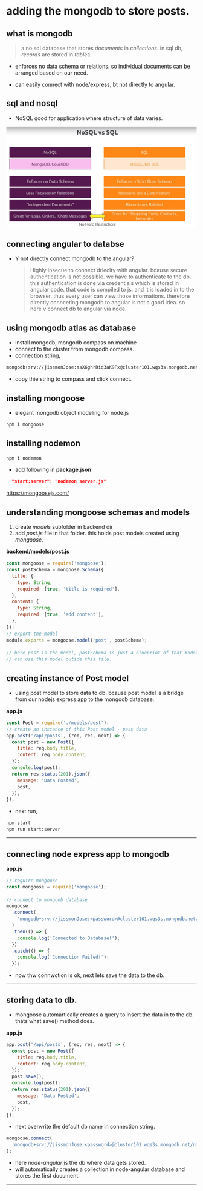 # adding the mongodb to store posts.

## what is mongodb

> a no sql database that stores _documents_ in _collections_.
> in sql db, _records_ are stored in _tables_.

- enforces no data schema or relations. so individual documents can be arranged based on our need.

- can easily connect with node/express, bt not directly to angular.

## sql and nosql

- NoSQL good for application where structure of data varies.

![image](./screenshots/screen-13.jpg 'image')

## connecting angular to databse

- Y not directly connect mongodb to the angular?
  > Highly insecue to connect drieclty with angular. bcause secure authentication is not possible. we have to authenticate to the db.
  > this authentication is done via credentials which is stored in angular code.
  > that code is compiled to js. and it is loaded in to the browser. thus every user can view those informations. therefore directly connceting mongodb to angular is not a good idea.
  > so here v connect db to angular via node.

## using mongodb atlas as database

- install mongodb, mongodb compass on machine
- connect to the cluster from mongodb compass.
- connection string,

```bash
mongodb+srv://jissmonJose:YsX6ghrRid3aK9Fx@cluster101.wqs3s.mongodb.net/test
```

- copy thie string to compass and click connect.

## installing mongoose

- elegant mongodb object modeling for node.js

```bash
npm i mongoose
```

## installing nodemon

```bash
npm i nodemon
```

- add following in **package.json**

```json
  "start:server": "nodemon server.js"
```

https://mongoosejs.com/

## understanding mongoose schemas and models

1. create _models_ subfolder in backend dir
2. add _post.js_ file in that folder. this holds post models created using _mongoose_.

**backend/models/post.js**

```javascript
const mongoose = require('mongoose');
const postSchema = mongoose.Schema({
  title: {
    type: String,
    required: [true, 'title is required'],
  },
  content: {
    type: String,
    required: [true, 'add content'],
  },
});
// export the model
module.exports = mongoose.model('post', postSchema);

// here post is the model, postSchema is just a blueprint of that model.
// can use this model outide this file.
```

## creating instance of Post model

- using post model to store data to db. bcause post model is a bridge from our nodejs express app to the mongodb database.

**app.js**

```javascript
const Post = require('./models/post');
// create an instance of this Post model - pass data
app.post('/api/posts', (req, res, next) => {
  const post = new Post({
    title: req.body.title,
    content: req.body.content,
  });
  console.log(post);
  return res.status(201).json({
    message: 'Data Posted',
    post,
  });
});
```

- next run,

```bash
npm start
npm run start:server
```

---

## connecting node express app to mongodb

**app.js**

```typescript
// require mongoose
const mongoose = require('mongoose');

// connect to mongodb database
mongoose
  .connect(
    'mongodb+srv://jissmonJose:<password>@cluster101.wqs3s.mongodb.net/<dbname>?retryWrites=true&w=majority'
  )
  .then(() => {
    console.log('Connected to Database!');
  })
  .catch(() => {
    console.log('Connection Failed!');
  });
```

- now thw connwction is ok, next lets save the data to the db.

---

## storing data to db.

- mongoose automartically creates a query to insert the data in to the db. thats what save() method does.

**app.js**

```javascript
app.post('/api/posts', (req, res, next) => {
  const post = new Post({
    title: req.body.title,
    content: req.body.content,
  });
  post.save();
  console.log(post);
  return res.status(201).json({
    message: 'Data Posted',
    post,
  });
});
```

- next overwrite the default db name in connection string.

```javascript
mongoose.connect(
  'mongodb+srv://jissmonJose:<password>@cluster101.wqs3s.mongodb.net/node-angular?retryWrites=true&w=majority'
);
```

- here _node-angular_ is the db where data gets stored.
- will automatically creates a collection in node-angular database and stores the first document.

---

